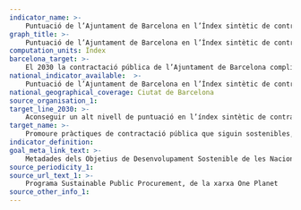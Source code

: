 ```yaml
---
indicator_name: >-
    Puntuació de l’Ajuntament de Barcelona en l’Índex sintètic de contractació pública sostenible elaborat pel One Planet Network Sustainable Public Procurement Programme (construït a partir d’un conjunt d’indicadors de procés i de resultat de les polítiques de contractació sostenible)
graph_title: >-
    Puntuació de l’Ajuntament de Barcelona en l’Índex sintètic de contractació pública sostenible elaborat pel One Planet Network Sustainable Public Procurement Programme (construït a partir d’un conjunt d’indicadors de procés i de resultat de les polítiques de contractació sostenible)
computation_units: Índex
barcelona_target: >-
    El 2030 la contractació pública de l’Ajuntament de Barcelona complirà tots els estàndards establerts per Nacions Unides en matèria de contractació sostenible (clàusules socials, ambientals i econòmiques)
national_indicator_available:  >-
    Puntuació de l’Ajuntament de Barcelona en l’Índex sintètic de contractació pública sostenible elaborat pel One Planet Network Sustainable Public Procurement Programme (construït a partir d’un conjunt d’indicadors de procés i de resultat de les polítiques de contractació sostenible)
national_geographical_coverage: Ciutat de Barcelona
source_organisation_1:
target_line_2030: >-
    Aconseguir un alt nivell de puntuació en l’índex sintètic de contractació pública sostenible elaborat pel One Planet Network Sustainable Public Procurement Programme de Nacions Unides. Valor fita 2030: Pendent de determinar
target_name: >-
    Promoure pràctiques de contractació pública que siguin sostenibles, de conformitat amb les polítiques i prioritats nacionals
indicator_definition:
goal_meta_link_text: >-
    Metadades dels Objetius de Desenvolupament Sostenible de les Nacions Unides (pdf 894kB)
source_periodicity_1: 
source_url_text_1: >-
    Programa Sustainable Public Procurement, de la xarxa One Planet
source_other_info_1:
---
```

